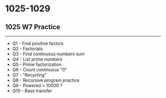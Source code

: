 # 1025-1029
## 1025 W7 Practice
---
* Q1 - Find positive factors
* Q2 - Factorials
* Q3 - Find continuous numbers sum
* Q4 - List prime numbers
* Q5 - Prime factorization
* Q6 - Count continuous "0"
* Q7 - "Recycling"
* Q8 - Recursive program practice
* Q9 - Powered > 10000 ?
* Q10 - Base transfer
